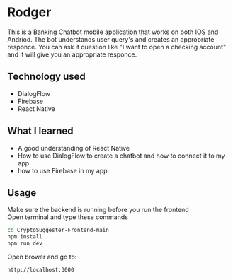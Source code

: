 # Rodger
This is a Banking Chatbot mobile application that works on both IOS and Andriod. The bot understands user query's and creates an appropriate responce. You can ask it question like "I want to open a checking account" and it will give you an appropriate responce.
## Technology used
* DialogFlow
* Firebase
* React Native
## What I learned
* A good understanding of React Native
* How to use DialogFlow to create a chatbot and how to connect it to my app
* how to use Firebase in my app.
## Usage
Make sure the backend is running before you run the frontend\
Open terminal and type these commands
```bash
cd CryptoSuggester-Frontend-main
npm install
npm run dev
```
Open brower and go to:
```bash
http://localhost:3000
```
